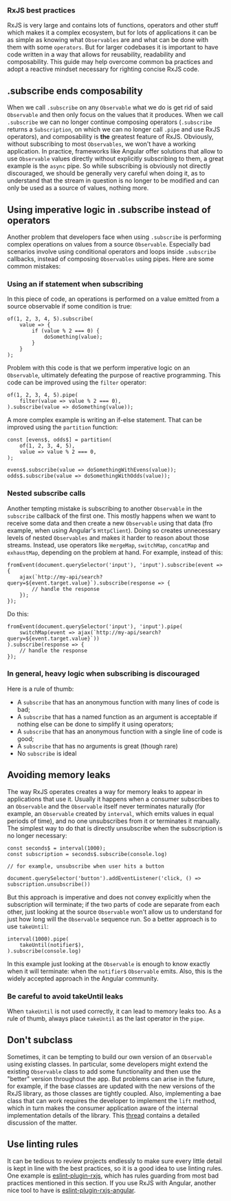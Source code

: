 ### RxJS best practices

RxJS is very large and contains lots of functions, operators and other stuff which makes it a complex ecosystem, but for lots of applications it can be as simple as knowing what `Observables` are and what can be done with them with some `operators`. But for larger codebases it is important to have code written in a way that allows for reusability, readability and composability. This guide may help overcome common ba practices and adopt a reactive mindset necessary for righting concise RxJS code.

## .subscribe ends composability
When we call `.subscribe` on any `Observable` what we do is get rid of said `Observable` and then only focus on the values that it produces. When we call `.subscribe` we can no longer continue composing operators (`.subscribe` returns a `Subscription`, on which we can no longer call `.pipe` and use RxJS operators), and composability is **the** greatest feature of RxJS.  Obviously, without subscribing to most `Observables`, we won't have a working application. In practice, frameworks like Angular offer solutions that allow to use `Observable` values directly without explicitly subscribing to them, a great example is the `async` pipe. 
So while subscribing is obviously not directly discouraged, we should be generally very careful when doing it, as to understand that the stream in question is no longer to be modified and can only be used as a source of values, nothing more.

## Using imperative logic in .subscribe instead of operators

Another problem that developers face when using `.subscribe` is performing complex operations on values from a source `Observable`. Especially bad scenarios involve using conditional operators and loops inside `.subscribe` callbacks, instead of composing `Observables` using pipes. Here are some common mistakes:

### Using an if statement when subscribing

In this piece of code, an operations is performed on a value emitted from a source observable if some condition is true:

    of(1, 2, 3, 4, 5).subscribe(
        value => {
            if (value % 2 === 0) {
                doSomething(value);
            }
        }
    );

Problem with this code is that we perform imperative logic on an `Observable`, ultimately defeating the purpose of reactive programming. This code can be improved using the `filter` operator:

    of(1, 2, 3, 4, 5).pipe(
        filter(value => value % 2 === 0),
    ).subscribe(value => doSomething(value));

A more complex example is writing an if-else statement. That can be improved using the `partition` function:

    const [evens$, odds$] = partition(
        of(1, 2, 3, 4, 5),
        value => value % 2 === 0,
    );

    evens$.subscribe(value => doSomethingWithEvens(value));
    odds$.subscribe(value => doSomethingWithOdds(value));

### Nested subscribe calls

Another tempting mistake is subscribing to another `Observable` in the `subscribe` callback of the first one. This mostly happens when we want to receive some data and then create a new `Observable` using that data (fro example, when using Angular's `HttpClient`). Doing so creates unnecessary levels of nested `Observables` and makes it harder to reason about those streams. Instead, use operators like `mergeMap`, `switchMap`, `concatMap` and `exhaustMap`, depending on the problem at hand. For example, instead of this:

    fromEvent(document.querySelector('input'), 'input').subscribe(event => {
        ajax(`http://my-api/search?query=${event.target.value}`).subscribe(response => {
            // handle the response
        });
    });

Do this:

    fromEvent(document.querySelector('input'), 'input').pipe(
        switchMap(event => ajax(`http://my-api/search?query=${event.target.value}`))
    ).subscribe(response => {
        // handle the response
    }); 


### In general, heavy logic when subscribing is discouraged

Here is a rule of thumb: 

- A `subscribe` that has an anonymous function with many lines of code is bad;
- A `subscribe` that has a named function as an argument is acceptable if nothing else can be done to simplify it using operators;
- A `subscribe` that has an anonymous function with a single line of code is good;
- A `subscribe` that has no arguments is great (though rare)
- No `subscribe` is ideal

## Avoiding memory leaks

The way RxJS operates creates a way for memory leaks to appear in applications that use it. Usually it happens when a consumer subscribes to an `Observable` and the `Observable` itself never terminates naturally (for example, an `Observable` created by `interval`, which emits values in equal periods of time), and no one unsubscribes from it or terminates it manually. The simplest way to do that is directly unsubscribe when the subscription is no longer necessary:

    const seconds$ = interval(1000);
    const subscription = seconds$.subscribe(console.log)

    // for example, unsubscribe when user hits a button

    document.querySelector('button').addEventListener('click, () => subscription.unsubscribe())

But this approach is imperative and does not convey explicitly when the subscription will terminate; if the two parts of code are separate from each other, just looking at the source `Observable` won't allow us to understand for just how long will the `Observable` sequence run. So a better approach is to use `takeUntil`:

    interval(1000).pipe(
        takeUntil(notifier$),
    ).subscribe(console.log)

In this example just looking at the `Observable` is enough to know exactly when it will terminate: when the `notifier$` `Observable` emits. Also, this is the widely accepted approach in the Angular community.

### Be careful to avoid takeUntil leaks

When `takeUntil` is not used correctly, it can lead to memory leaks too. As a rule of thumb, always place `takeUntil` as the last operator in the `pipe`. 

## Don't subclass

Sometimes, it can be tempting to build our own version of an `Observable` using existing classes. In particular, some developers might extend the existing `Observable` class to add some functionality and then use the "better" version throughout the app. But problems can arise in the future, for example, if the base classes are updated with the new versions of the RxJS library, as those classes are tightly coupled. Also, implementing a bae class that can work requires the developer to implement the `lift` method, which in turn makes the consumer application aware of the internal implementation details of the library. This [thread](https://github.com/ReactiveX/rxjs/issues/5431) contains a detailed discussion of the matter. 


## Use linting rules

It can be tedious to review projects endlessly to make sure every little detail is kept in line with the best practices, so it is a good idea to use linting rules. One example is [eslint-plugin-rxjs](https://github.com/cartant/eslint-plugin-rxjs), which has rules guarding from most bad practices mentioned in this section. If you use RxJS with Angular, another nice tool to have is [eslint-plugin-rxjs-angular](https://github.com/cartant/eslint-plugin-rxjs-angular). 